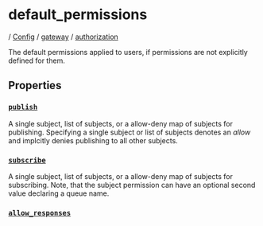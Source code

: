 # default_permissions

/ [Config](../../..) / [gateway](../..) / [authorization](..) 

The default permissions applied to users, if permissions are
not explicitly defined for them.

## Properties

### [`publish`](publish)

A single subject, list of subjects, or a allow-deny map of
subjects for publishing. Specifying a single subject or list
of subjects denotes an *allow* and implcitly denies publishing
to all other subjects.

### [`subscribe`](subscribe)

A single subject, list of subjects, or a allow-deny map of
subjects for subscribing. Note, that the subject permission can
have an optional second value declaring a queue name.

### [`allow_responses`](allow_responses)



